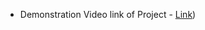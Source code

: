 
* Demonstration Video link of Project - [Link](https://drive.google.com/file/d/1cOERr61vjTVTdETu5Zhj3lS72WMahQhl/view?usp=sharing))


